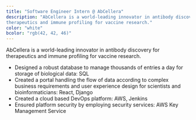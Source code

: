 ```yaml
---
title: "Software Engineer Intern @ AbCellera"
description: "AbCellera is a world-leading innovator in antibody discovery for
therapeutics and immune profiling for vaccine research."
color: "white"
bcolor: "rgb(42, 42, 46)"
---
```

AbCellera is a world-leading innovator in antibody discovery for
therapeutics and immune profiling for vaccine research. 
- Designed a robust database to manage thousands of entries a day for storage of biological data: SQL 
- Created a portal handling the flow of data according to complex business requirements and user experience design for scientists and bioinformaticians: React, Django 
- Created a cloud based DevOps platform: AWS, Jenkins 
- Ensured platform security by employing security services: AWS Key Management Service